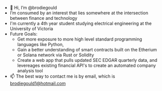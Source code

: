 - 👋 Hi, I’m @brodiegould
- I’m consumed by an interest that lies somewhere at the intersection between finance and technology
- I'm currently a 4th year student studying electrical engineering at the University of Victoria
- Future Goals: 
  - Get more exposure to more high level standard programming languages like Python, 
  - Gain a better understanding of smart contracts built on the Etherium or Solana network via Rust or Solidity
  - Create a web app that pulls updated SEC EDGAR quarterly data, and levereages existing financial API's to create an automated company analysis tool
- 📫 The best way to contact me is by email, which is brodiegould1@hotmail.com
